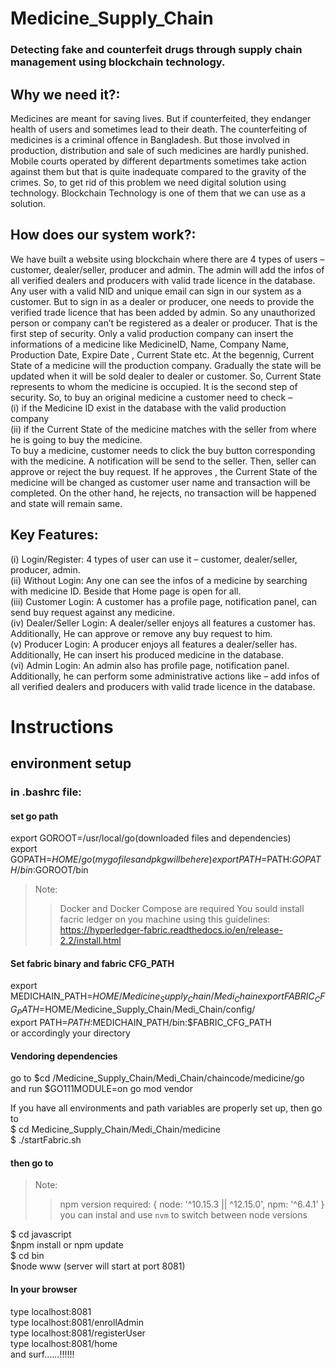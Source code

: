 # Medicine_Supply_Chain
### Detecting fake and counterfeit drugs through supply chain management using blockchain technology.
## Why we need it?:
Medicines are meant for saving lives. But if counterfeited, they endanger health of users and
sometimes lead to their death.
The counterfeiting of medicines is a criminal offence in Bangladesh. But those involved in
production, distribution and sale of such medicines are hardly punished. Mobile courts operated
by different departments sometimes take action against them but that is quite inadequate
compared to the gravity of the crimes.
So, to get rid of this problem we need digital solution using technology. Blockchain Technology is
one of them that we can use as a solution.
## How does our system work?:
We have built a website using blockchain where there are 4 types of users – customer, dealer/seller,
producer and admin.
The admin will add the infos of all verified dealers and producers with valid trade licence in the
database. Any user with a valid NID and unique email can sign in our system as a customer.
But to sign in as a dealer or producer, one needs to provide the verified trade licence that has been
added by admin. So any unauthorized person or company can’t be registered as a dealer or
producer. That is the first step of security.
Only a valid production company can insert the informations of a medicine like MedicineID, Name,
Company Name, Production Date, Expire Date , Current State etc. At the begennig, Current State of
a medicine will the production company. Gradually the state will be updated when it will be sold
dealer to dealer or customer. So, Current State represents to whom the medicine is occupied. It is
the second step of security.
So, to buy an original medicine a customer need to check –  
(i) if the Medicine ID exist in the database with the valid production company  
(ii) if the Current State of the medicine matches with the seller from where he is going to buy
the medicine.  
To buy a medicine, customer needs to click the buy button corresponding with the medicine. A
notification will be send to the seller. Then, seller can approve or reject the buy request. If he
approves , the Current State of the medicine will be changed as customer user name and
transaction will be completed. On the other hand, he rejects, no transaction will be happened
and state will remain same.
## Key Features:
(i) Login/Register: 4 types of user can use it – customer, dealer/seller, producer, admin.  
(ii) Without Login: Any one can see the infos of a medicine by searching with medicine ID.
Beside that Home page is open for all.  
(iii) Customer Login: A customer has a profile page, notification panel, can send buy request
against any medicine.  
(iv) Dealer/Seller Login: A dealer/seller enjoys all features a customer has. Additionally, He can
approve or remove any buy request to him.  
(v) Producer Login: A producer enjoys all features a dealer/seller has. Additionally, He can insert
his produced medicine in the database.  
(vi) Admin Login: An admin also has profile page, notification panel. Additionally, he can perform
some administrative actions like – add infos of all verified dealers and producers with valid
trade licence in the database.


# Instructions
## environment setup
### in .bashrc file:
#### set go path
export GOROOT=/usr/local/go(downloaded files and dependencies)  
export GOPATH=$HOME/go(my go files and pkg will be here)  
export PATH=$PATH:$GOPATH/bin:$GOROOT/bin

> Note:
>> Docker and Docker Compose are required
>> You sould install facric ledger on you machine using this guidelines:
>> https://hyperledger-fabric.readthedocs.io/en/release-2.2/install.html


#### Set fabric binary and fabric CFG_PATH
export MEDICHAIN_PATH=$HOME/Medicine_Supply_Chain/Medi_Chain  
export FABRIC_CFG_PATH=$HOME/Medicine_Supply_Chain/Medi_Chain/config/  
export PATH=$PATH:$MEDICHAIN_PATH/bin:$FABRIC_CFG_PATH  
or accordingly your directory

#### Vendoring dependencies
go to $cd /Medicine_Supply_Chain/Medi_Chain/chaincode/medicine/go  
and run $GO111MODULE=on go mod vendor

If you have all environments and path variables are properly set up, then go to  
$ cd Medicine_Supply_Chain/Medi_Chain/medicine  
$ ./startFabric.sh


#### then go to 
> Note:
>> npm version required: { node: '^10.15.3 || ^12.15.0', npm: '^6.4.1' }
>> you can instal and use `nvm` to switch between node versions

$ cd javascript  
$npm install or npm update  
$ cd bin  
$node www (server will start at port 8081)  
#### In your browser
type localhost:8081  
type localhost:8081/enrollAdmin  
type localhost:8081/registerUser  
type localhost:8081/home  
and surf......!!!!!!
